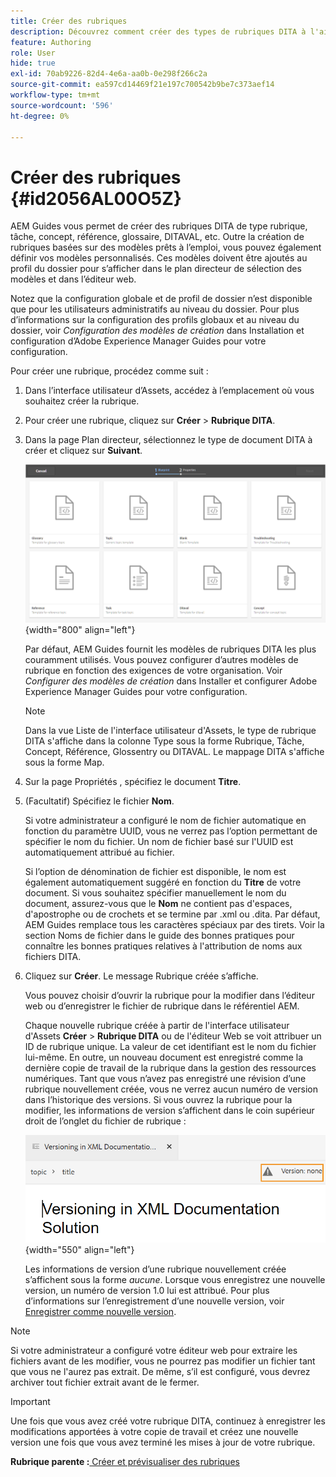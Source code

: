 ```yaml
---
title: Créer des rubriques
description: Découvrez comment créer des types de rubriques DITA à l'aide de modèles personnalisés dans l'éditeur web d'AEM Guides.
feature: Authoring
role: User
hide: true
exl-id: 70ab9226-82d4-4e6a-aa0b-0e298f266c2a
source-git-commit: ea597cd14469f21e197c700542b9be7c373aef14
workflow-type: tm+mt
source-wordcount: '596'
ht-degree: 0%

---
```


# Créer des rubriques {#id2056AL00O5Z}

AEM Guides vous permet de créer des rubriques DITA de type rubrique, tâche, concept, référence, glossaire, DITAVAL, etc. Outre la création de rubriques basées sur des modèles prêts à l’emploi, vous pouvez également définir vos modèles personnalisés. Ces modèles doivent être ajoutés au profil du dossier pour s’afficher dans le plan directeur de sélection des modèles et dans l’éditeur web.

Notez que la configuration globale et de profil de dossier n’est disponible que pour les utilisateurs administratifs au niveau du dossier. Pour plus d’informations sur la configuration des profils globaux et au niveau du dossier, voir *Configuration des modèles de création* dans Installation et configuration d’Adobe Experience Manager Guides pour votre configuration.

Pour créer une rubrique, procédez comme suit :

1. Dans l’interface utilisateur d’Assets, accédez à l’emplacement où vous souhaitez créer la rubrique.

1. Pour créer une rubrique, cliquez sur **Créer** \> **Rubrique DITA**.

1. Dans la page Plan directeur, sélectionnez le type de document DITA à créer et cliquez sur **Suivant**.

   ![](images/create_dita_topic.png){width="800" align="left"}

   Par défaut, AEM Guides fournit les modèles de rubriques DITA les plus couramment utilisés. Vous pouvez configurer d’autres modèles de rubrique en fonction des exigences de votre organisation. Voir *Configurer des modèles de création* dans Installer et configurer Adobe Experience Manager Guides pour votre configuration.

   >[!NOTE]
   >
   > Dans la vue Liste de l&#39;interface utilisateur d&#39;Assets, le type de rubrique DITA s&#39;affiche dans la colonne Type sous la forme Rubrique, Tâche, Concept, Référence, Glossentry ou DITAVAL. Le mappage DITA s&#39;affiche sous la forme Map.

1. Sur la page Propriétés , spécifiez le document **Titre**.

1. \(Facultatif\) Spécifiez le fichier **Nom**.

   Si votre administrateur a configuré le nom de fichier automatique en fonction du paramètre UUID, vous ne verrez pas l’option permettant de spécifier le nom du fichier. Un nom de fichier basé sur l&#39;UUID est automatiquement attribué au fichier.

   Si l’option de dénomination de fichier est disponible, le nom est également automatiquement suggéré en fonction du **Titre** de votre document. Si vous souhaitez spécifier manuellement le nom du document, assurez-vous que le **Nom** ne contient pas d&#39;espaces, d&#39;apostrophe ou de crochets et se termine par .xml ou .dita. Par défaut, AEM Guides remplace tous les caractères spéciaux par des tirets. Voir la section Noms de fichier dans le guide des bonnes pratiques pour connaître les bonnes pratiques relatives à l&#39;attribution de noms aux fichiers DITA.

1. Cliquez sur **Créer**. Le message Rubrique créée s’affiche.

   Vous pouvez choisir d’ouvrir la rubrique pour la modifier dans l’éditeur web ou d’enregistrer le fichier de rubrique dans le référentiel AEM.

   Chaque nouvelle rubrique créée à partir de l&#39;interface utilisateur d&#39;Assets **Créer** \> **Rubrique DITA** ou de l&#39;éditeur Web se voit attribuer un ID de rubrique unique. La valeur de cet identifiant est le nom du fichier lui-même. En outre, un nouveau document est enregistré comme la dernière copie de travail de la rubrique dans la gestion des ressources numériques. Tant que vous n’avez pas enregistré une révision d’une rubrique nouvellement créée, vous ne verrez aucun numéro de version dans l’historique des versions. Si vous ouvrez la rubrique pour la modifier, les informations de version s’affichent dans le coin supérieur droit de l’onglet du fichier de rubrique :

   ![](images/topic-version-none_cs.png){width="550" align="left"}

   Les informations de version d’une rubrique nouvellement créée s’affichent sous la forme *aucune*. Lorsque vous enregistrez une nouvelle version, un numéro de version 1.0 lui est attribué. Pour plus d’informations sur l’enregistrement d’une nouvelle version, voir [Enregistrer comme nouvelle version](web-editor-features.md#save-as-new-version-id209ME400GXA).


>[!NOTE]
>
> Si votre administrateur a configuré votre éditeur web pour extraire les fichiers avant de les modifier, vous ne pourrez pas modifier un fichier tant que vous ne l&#39;aurez pas extrait. De même, s’il est configuré, vous devrez archiver tout fichier extrait avant de le fermer.

>[!IMPORTANT]
>
> Une fois que vous avez créé votre rubrique DITA, continuez à enregistrer les modifications apportées à votre copie de travail et créez une nouvelle version une fois que vous avez terminé les mises à jour de votre rubrique.

**Rubrique parente :**&#x200B;[ Créer et prévisualiser des rubriques](create-preview-topics.md)
